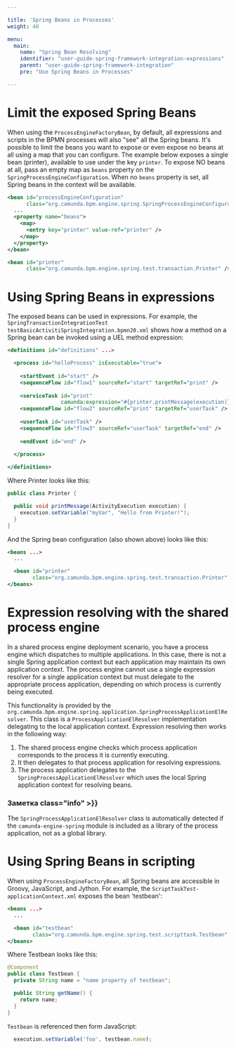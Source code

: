 ```yaml
---

title: 'Spring Beans in Processes'
weight: 40

menu:
  main:
    name: "Spring Bean Resolving"
    identifier: "user-guide-spring-framework-integration-expressions"
    parent: "user-guide-spring-framework-integration"
    pre: "Use Spring Beans in Processes"

---
```


# Limit the exposed Spring Beans

When using the `ProcessEngineFactoryBean`, by default, all expressions and scripts in the BPMN processes will also "see" all the Spring beans. It's possible to limit the beans you want to expose or even expose no beans at all using a map that you can configure. The example below exposes a single bean (printer), available to use under the key `printer`. To expose NO beans at all, pass an empty map as `beans` property on the `SpringProcessEngineConfiguration`. When no `beans` property is set, all Spring beans in the context will be available.

```xml
<bean id="processEngineConfiguration"
      class="org.camunda.bpm.engine.spring.SpringProcessEngineConfiguration">
  ...
  <property name="beans">
    <map>
      <entry key="printer" value-ref="printer" />
    </map>
  </property>
</bean>

<bean id="printer"
      class="org.camunda.bpm.engine.spring.test.transaction.Printer" />
```

# Using Spring Beans in expressions

The exposed beans can be used in expressions. For example, the `SpringTransactionIntegrationTest` `testBasicActivitiSpringIntegration.bpmn20.xml` shows how a method on a Spring bean can be invoked using a UEL method expression:

```xml
<definitions id="definitions" ...>

  <process id="helloProcess" isExecutable="true">
  
    <startEvent id="start" />
    <sequenceFlow id="flow1" sourceRef="start" targetRef="print" />
    
    <serviceTask id="print" 
                 camunda:expression="#{printer.printMessage(execution)}" />
    <sequenceFlow id="flow2" sourceRef="print" targetRef="userTask" />
    
    <userTask id="userTask" />
    <sequenceFlow id="flow3" sourceRef="userTask" targetRef="end" />
    
    <endEvent id="end" />
    
  </process>

</definitions>
```

Where Printer looks like this:

```java
public class Printer {

  public void printMessage(ActivityExecution execution) {
    execution.setVariable("myVar", "Hello from Printer!");
  }
}
```

And the Spring bean configuration (also shown above) looks like this:

```xml
<beans ...>
  ...

  <bean id="printer"
        class="org.camunda.bpm.engine.spring.test.transaction.Printer" />
</beans>
```

# Expression resolving with the shared process engine

In a shared process engine deployment scenario, you have a process engine which dispatches to multiple applications. In this case, there is not a single Spring application context but each application may maintain its own application context. The process engine cannot use a single expression resolver for a single application context but must delegate to the appropriate process application, depending on which process is currently being executed.

This functionality is provided by the `org.camunda.bpm.engine.spring.application.SpringProcessApplicationElResolver`. This class is a `ProcessApplicationElResolver` implementation delegating to the local application context. Expression resolving then works in the following way:

1. The shared process engine checks which process application corresponds to the process it is currently executing.
2. It then delegates to that process application for resolving expressions.
3. The process application delegates to the `SpringProcessApplicationElResolver` which uses the local Spring application context for resolving beans.

### Заметка class="info" >}}
  The `SpringProcessApplicationElResolver` class is automatically detected if the `camunda-engine-spring` module is included as a library of the process application, not as a global library.


# Using Spring Beans in scripting

When using `ProcessEngineFactoryBean`, all Spring beans are accessible in Groovy, JavaScript, and Jython. For example, the `ScriptTaskTest-applicationContext.xml` exposes the bean 'testbean':

```xml
<beans ...>
  ...

  <bean id="testbean" 
        class="org.camunda.bpm.engine.spring.test.scripttask.Testbean" />
</beans>
```
Where Testbean looks like this:

```java
@Component
public class Testbean {
  private String name = "name property of testbean";

  public String getName() {
    return name;
  }
}
```

`Testbean` is referenced then form JavaScript:

```javascript
  execution.setVariable('foo', testbean.name);
```
